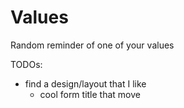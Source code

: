 # Values

Random reminder of one of your values

TODOs:

- find a design/layout that I like
  - cool form title that move
